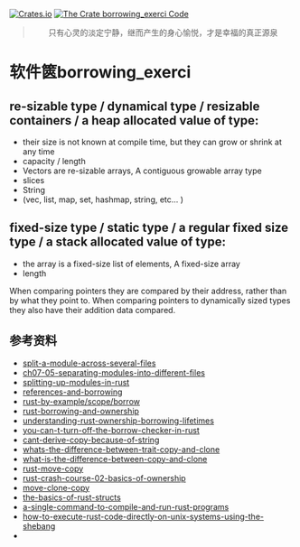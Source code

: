 [![Crates.io](https://img.shields.io/crates/v/borrowing_exerci?label=borrowing_exerci)](https://crates.io/crates/borrowing_exerci)
[![The Crate borrowing_exerci Code](https://img.shields.io/badge/hello--borrowing-code-yellowgreen)](https://github.com/cnruby/learn-rust-by-crates/tree/master/hello-borrowing)

> $$\text{只有心灵的淡定宁静，继而产生的身心愉悦，才是幸福的真正源泉}$$

# 软件篋borrowing_exerci

## re-sizable type / dynamical type / resizable containers / a heap allocated value of type:
- their size is not known at compile time, but they can grow or shrink at any time
- capacity / length
- Vectors are re-sizable arrays, A contiguous growable array type
- slices
- String
- (vec, list, map, set, hashmap, string, etc... )

## fixed-size type / static type / a regular fixed size type / a stack allocated value of type: 
- the array is a fixed-size list of elements, A fixed-size array
- length


When comparing pointers they are compared by their address, rather than by what they point to. When comparing pointers to dynamically sized types they also have their addition data compared.



## 参考资料
- [split-a-module-across-several-files](https://stackoverflow.com/questions/22596920/split-a-module-across-several-files)
- [ch07-05-separating-modules-into-different-files](https://doc.rust-lang.org/book/ch07-05-separating-modules-into-different-files.html)
- [splitting-up-modules-in-rust](https://chronicbuildfailure.co/splitting-up-modules-in-rust-5ad7713201d5)
- [references-and-borrowing](https://doc.rust-lang.org/1.8.0/book/references-and-borrowing.html)
- [rust-by-example/scope/borrow](https://doc.rust-lang.org/stable/rust-by-example/scope/borrow.html)
- [rust-borrowing-and-ownership](http://squidarth.com/rc/rust/2018/05/31/rust-borrowing-and-ownership.html)
- [understanding-rust-ownership-borrowing-lifetimes](https://medium.com/@bugaevc/understanding-rust-ownership-borrowing-lifetimes-ff9ee9f79a9c)
- [you-can-t-turn-off-the-borrow-checker-in-rust](https://words.steveklabnik.com/you-can-t-turn-off-the-borrow-checker-in-rust)
- [cant-derive-copy-because-of-string](https://users.rust-lang.org/t/cant-derive-copy-because-of-string/18665/6)
- [whats-the-difference-between-trait-copy-and-clone](https://users.rust-lang.org/t/whats-the-difference-between-trait-copy-and-clone/2609)
- [what-is-the-difference-between-copy-and-clone](https://stackoverflow.com/questions/31012923/what-is-the-difference-between-copy-and-clone)
- [rust-move-copy](https://www.codevamping.com/2018/12/rust-move-copy/)
- [rust-crash-course-02-basics-of-ownership](https://www.snoyman.com/blog/2018/10/rust-crash-course-02-basics-of-ownership)
- [move-clone-copy](https://jeenalee.com/2016/08/29/move-clone-copy.html)
- [the-basics-of-rust-structs](https://facility9.com/2016/04/the-basics-of-rust-structs/)
- [a-single-command-to-compile-and-run-rust-programs](http://blog.joncairns.com/2015/10/a-single-command-to-compile-and-run-rust-programs/)
- [how-to-execute-rust-code-directly-on-unix-systems-using-the-shebang](https://stackoverflow.com/questions/41322300/how-to-execute-rust-code-directly-on-unix-systems-using-the-shebang)
- 
